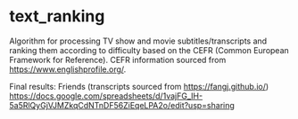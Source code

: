 # text_ranking
Algorithm for processing TV show and movie subtitles/transcripts and ranking them according to difficulty based on the CEFR (Common European Framework for Reference). CEFR information sourced from https://www.englishprofile.org/.

Final results:
Friends (transcripts sourced from https://fangj.github.io/)
https://docs.google.com/spreadsheets/d/1vajFG_IH-5a5RlQyGjVJMZkqCdNTnDF56ZiEqeLPA2o/edit?usp=sharing
